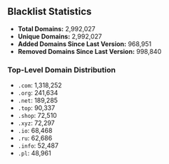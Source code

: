 ## Blacklist Statistics

- **Total Domains:** 2,992,027
- **Unique Domains:** 2,992,027
- **Added Domains Since Last Version:** 968,951
- **Removed Domains Since Last Version:** 998,840

### Top-Level Domain Distribution

-  `.com`: 1,318,252
-  `.org`: 241,634
-  `.net`: 189,285
-  `.top`: 90,337
-  `.shop`: 72,510
-  `.xyz`: 72,297
-  `.io`: 68,468
-  `.ru`: 62,686
-  `.info`: 52,487
-  `.pl`: 48,961
